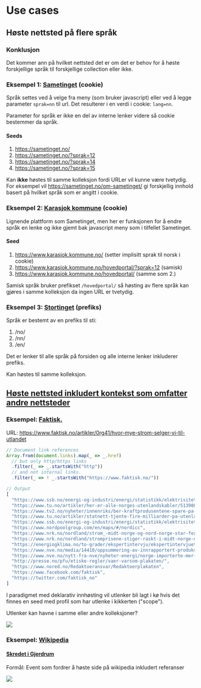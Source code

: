 # Use cases

## Høste nettsted på flere språk

### Konklusjon
Det kommer ann på hvilket nettsted det er om det er behov for å høste forskjellige språk til forskjellige collection eller ikke. 

### Eksempel 1: [Sametinget](https://sametinget.no) (cookie)

Språk settes ved å velge fra meny (som bruker javascript) eller ved å legge parameter `sprak=nn` til url.
Det resulterer i en verdi i cookie: `lang=nn`.

Parameter for språk er ikke en del av interne lenker videre så cookie bestemmer
da språk.

#### Seeds
1. https://sametinget.no/
2. https://sametinget.no/?sprak=12
3. https://sametinget.no/?sprak=14
4. https://sametinget.no/?sprak=15

Kan __ikke__ høstes til samme kolleksjon fordi URLer vil kunne være tvetydig.
For eksempel vil https://sametinget.no/om-sametinget/ gi forskjellig innhold
basert på hvilket språk som er angitt i cookie.

### Eksempel 2: [Karasjok kommune](https://www.karasjok.kommune.no/) (cookie)

Lignende plattform som Sametinget, men her er funksjonen for å endre språk en lenke
og ikke gjemt bak javascript meny som i tilfellet Sametinget.

#### Seed
1. https://www.karasjok.kommune.no/ (setter implisitt sprak til norsk i cookie)
2. https://www.karasjok.kommune.no/hovedportal/?sprak=12 (samisk)
3. https://www.karasjok.kommune.no/hovedportal/ (samme som 2.)

Samisk språk bruker prefikset `/hovedportal/` så høsting av flere språk kan gjøres i samme kolleksjon da ingen URL er tvetydig.

### Eksempel 3: [Stortinget](https://stortinget.no) (prefiks)

Språk er bestemt av en prefiks til sti:
1. /no/
2. /nn/
3. /en/

Det er lenker til alle språk på forsiden og alle interne lenker inkluderer
prefiks.

Kan høstes til samme kolleksjon.

## [Høste nettsted inkludert kontekst som omfatter andre nettsteder](#kontekst)

### Eksempel: [Faktisk.](https://www.faktisk.no/)

URL:
https://www.faktisk.no/artikler/0rg41/hvor-mye-strom-selger-vi-til-utlandet

```javascript
// Document link references
Array.from(document.links).map(_ => _.href)
  // but only http/https links
  .filter(_ => _.startsWith("http"))
  // and not internal links.
  .filter(_ => ! _.startsWith("https://www.faktisk.no/"))

// Output
[
  "https://www.ssb.no/energi-og-industri/energi/statistikk/elektrisitet/artikler/tidenes-hoyeste-krafteksport-i-2021",
  "https://www.tu.no/artikler/her-er-alle-norges-utenlandskabler/513908?key=CBQpXqRD",
  "https://www.tv2.no/nyheter/innenriks/ber-kraftprodusentene-spare-pa-vannet-til-vinteren/15059943/",
  "https://www.tu.no/artikler/statnett-tjente-fire-milliarder-pa-utenlandskablene-i-2021/516293",
  "https://www.ssb.no/energi-og-industri/energi/statistikk/elektrisitet/artikler/tidenes-hoyeste-krafteksport-i-2021",
  "https://www.nordpoolgroup.com/en/maps/#/nordicc",
  "https://www.nrk.no/nordland/strom_-midt-norge-og-nord-norge-star-for-80-prosent-av-stromeksporten-1.16101718",
  "https://www.nrk.no/nordland/stromprisene-stiger-raskt-i-midt-norge-og-nord-norge-_-ekspertene-anbefaler-fastpris-1.16096744",
  "https://energiogklima.no/to-grader/ekspertintervju/ekspertintervjuet-slik-virker-kraftmarkedet/",
  "https://www.nve.no/media/14410/oppsummering-av-innrapportert-produksjon-i-soerlige-norge-no1-no2-og-no5-uke-35.pdf",
  "https://www.nve.no/nytt-fra-nve/nyheter-energi/norge-importerte-mer-enn-vi-eksporterte-i-2019-men-bare-sa-vidt/",
  "http://presse.no/pfu/etiske-regler/vaer-varsom-plakaten/",
  "https://www.nored.no/Redaktoeransvar/Redaktoerplakaten",
  "https://www.facebook.com/faktisk",
  "https://twitter.com/faktisk_no"
]
```

I paradigmet med deklarativ innhøsting vil utlenker bli lagt i kø hvis
det finnes en seed med profil som har utlenke i kikkerten ("scope").

Utlenker kan havne i samme eller andre kolleksjoner?

[![](https://mermaid.ink/img/pako:eNpdkUFu3DAMRa8iKEBgA-F4POjKiyyKphdIltrII9pWJEsDkZ7CCHKcnKQXKz1wUrQ7Uvri-_x60-fsUHd6iPnXebKF1fcXk0yipR-LvUzqpw3sKRxMGo5VVQ17m3Jd1wCPQ1vdNfLMh4ilOZbxW9tM11xgXhGIS56BMI5Y4OqBfYSFo00O-a5WJmFy_8Ce2cr0DUCYuNjYr-X3h0l9K2iifsceDvDYnyqjG0xYRg95BJ_cIjy_HzW0jwqhwYhBbsgz8l-v7J1ICaa8IjFCKHZgDHTJhcHD6Xhqja6_POZMrRAn5gt1zU7JY4h-tmKr4Qyyg5PB2wwUSmIs19fl_x4ZKPogeZQgsdyws5VaQmluROI1otqAakswIDhL8jfFrp1qj5uboZXsVX9S9zedSfpBz1hm65185ptJShnNE85odCelE4DRJr2Lbrk4y_jkPOeiu8FGwgdtF87PazrrjsuCn6If3spS8656_wOIocht)](https://mermaid.live/edit#pako:eNpdkUFu3DAMRa8iKEBgA-F4POjKiyyKphdIltrII9pWJEsDkZ7CCHKcnKQXKz1wUrQ7Uvri-_x60-fsUHd6iPnXebKF1fcXk0yipR-LvUzqpw3sKRxMGo5VVQ17m3Jd1wCPQ1vdNfLMh4ilOZbxW9tM11xgXhGIS56BMI5Y4OqBfYSFo00O-a5WJmFy_8Ce2cr0DUCYuNjYr-X3h0l9K2iifsceDvDYnyqjG0xYRg95BJ_cIjy_HzW0jwqhwYhBbsgz8l-v7J1ICaa8IjFCKHZgDHTJhcHD6Xhqja6_POZMrRAn5gt1zU7JY4h-tmKr4Qyyg5PB2wwUSmIs19fl_x4ZKPogeZQgsdyws5VaQmluROI1otqAakswIDhL8jfFrp1qj5uboZXsVX9S9zedSfpBz1hm65185ptJShnNE85odCelE4DRJr2Lbrk4y_jkPOeiu8FGwgdtF87PazrrjsuCn6If3spS8656_wOIocht)

### Eksempel: [Wikipedia](https://no.wikipedia.org/)

#### [Skredet i Gjerdrum](https://no.wikipedia.org/wiki/Leirskredet_i_Gjerdrum_2020)

Formål: Event som fordrer å høste side på wikipedia inkludert referanser


[![](https://mermaid.ink/img/pako:eNplUV1r3DAQ_CtCULiDrH2-0hc_FBoSAqW0D7nSPgiOzWl9VqwPdyVXmJD_Xtl3KZRKL5J2ZnZG-yJPQZNsZWdDPvXISdwelFc-Tk9nxrEX97_Jp1bEgUlTAgPnZ2LNk1NelEW52Ww2StbZDKb-QoavyKM5PlyRx_1uv1Nyu91eON3Kqcl5qlf0WiGv_2l8oMGbOIjvAz1ZLLW0K6ycc5WmyofCgQo-Fq1F8n_611CciB_F1UjaoPJ5oftQ5benKvD5qlJS_FVYNu1DiE2J1ac0xrau17ZkLTHTGDhVp-BqTznWSzZo9vC-gXe7TwDgkA1C6E1EGwA64y16DSYCE-oZUoCe7Ag-cMYZTHe5rvVfE8VEehWqHj__7Ml9ez7cVX1ytnxgiZdmS-JiT8TEYSDQGMvgGOdWfFjN5wZKpBWjvLyRjtih0WXKL8sAlExFl5Rsy1EjD0oq_1pw06gx0b02KbBsO7SRbiROKTzO_iTbxBO9ge4Mlm92V9TrH4QEx0w)](https://mermaid.live/edit#pako:eNplUV1r3DAQ_CtCULiDrH2-0hc_FBoSAqW0D7nSPgiOzWl9VqwPdyVXmJD_Xtl3KZRKL5J2ZnZG-yJPQZNsZWdDPvXISdwelFc-Tk9nxrEX97_Jp1bEgUlTAgPnZ2LNk1NelEW52Ww2StbZDKb-QoavyKM5PlyRx_1uv1Nyu91eON3Kqcl5qlf0WiGv_2l8oMGbOIjvAz1ZLLW0K6ycc5WmyofCgQo-Fq1F8n_611CciB_F1UjaoPJ5oftQ5benKvD5qlJS_FVYNu1DiE2J1ac0xrau17ZkLTHTGDhVp-BqTznWSzZo9vC-gXe7TwDgkA1C6E1EGwA64y16DSYCE-oZUoCe7Ag-cMYZTHe5rvVfE8VEehWqHj__7Ml9ez7cVX1ytnxgiZdmS-JiT8TEYSDQGMvgGOdWfFjN5wZKpBWjvLyRjtih0WXKL8sAlExFl5Rsy1EjD0oq_1pw06gx0b02KbBsO7SRbiROKTzO_iTbxBO9ge4Mlm92V9TrH4QEx0w)
